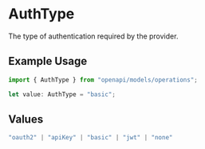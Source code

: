 # AuthType

The type of authentication required by the provider.

## Example Usage

```typescript
import { AuthType } from "openapi/models/operations";

let value: AuthType = "basic";
```

## Values

```typescript
"oauth2" | "apiKey" | "basic" | "jwt" | "none"
```